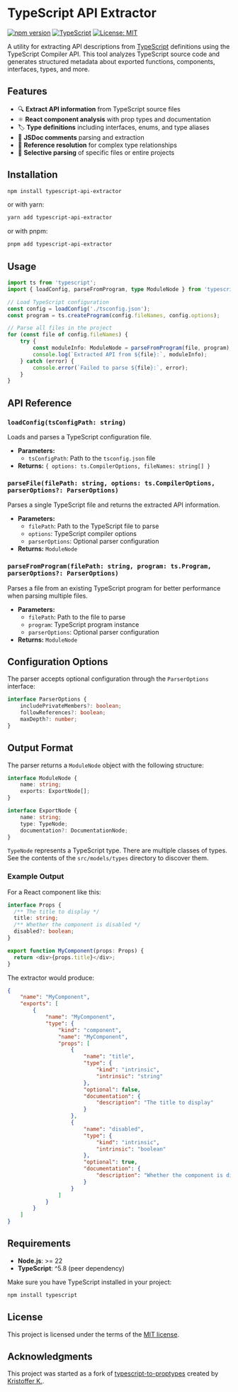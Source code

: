 # TypeScript API Extractor

[![npm version](https://badge.fury.io/js/typescript-api-extractor.svg)](https://badge.fury.io/js/typescript-api-extractor)
[![TypeScript](https://img.shields.io/badge/%3C%2F%3E-TypeScript-%230074c1.svg)](http://www.typescriptlang.org/)
[![License: MIT](https://img.shields.io/badge/License-MIT-yellow.svg)](https://opensource.org/licenses/MIT)

A utility for extracting API descriptions from [TypeScript](https://www.npmjs.com/package/typescript) definitions using the TypeScript Compiler API. This tool analyzes TypeScript source code and generates structured metadata about exported functions, components, interfaces, types, and more.

## Features

- 🔍 **Extract API information** from TypeScript source files
- ⚛️ **React component analysis** with prop types and documentation
- 🏷️ **Type definitions** including interfaces, enums, and type aliases
- 📝 **JSDoc comments** parsing and extraction
- 🔗 **Reference resolution** for complex type relationships
- 🎯 **Selective parsing** of specific files or entire projects

## Installation

```bash
npm install typescript-api-extractor
```

or with yarn:

```bash
yarn add typescript-api-extractor
```

or with pnpm:

```bash
pnpm add typescript-api-extractor
```

## Usage

```typescript
import ts from 'typescript';
import { loadConfig, parseFromProgram, type ModuleNode } from 'typescript-api-extractor';

// Load TypeScript configuration
const config = loadConfig('./tsconfig.json');
const program = ts.createProgram(config.fileNames, config.options);

// Parse all files in the project
for (const file of config.fileNames) {
	try {
		const moduleInfo: ModuleNode = parseFromProgram(file, program);
		console.log(`Extracted API from ${file}:`, moduleInfo);
	} catch (error) {
		console.error(`Failed to parse ${file}:`, error);
	}
}
```

## API Reference

### `loadConfig(tsConfigPath: string)`

Loads and parses a TypeScript configuration file.

- **Parameters:**
  - `tsConfigPath`: Path to the `tsconfig.json` file
- **Returns:** `{ options: ts.CompilerOptions, fileNames: string[] }`

### `parseFile(filePath: string, options: ts.CompilerOptions, parserOptions?: ParserOptions)`

Parses a single TypeScript file and returns the extracted API information.

- **Parameters:**
  - `filePath`: Path to the TypeScript file to parse
  - `options`: TypeScript compiler options
  - `parserOptions`: Optional parser configuration
- **Returns:** `ModuleNode`

### `parseFromProgram(filePath: string, program: ts.Program, parserOptions?: ParserOptions)`

Parses a file from an existing TypeScript program for better performance when parsing multiple files.

- **Parameters:**
  - `filePath`: Path to the file to parse
  - `program`: TypeScript program instance
  - `parserOptions`: Optional parser configuration
- **Returns:** `ModuleNode`

## Configuration Options

The parser accepts optional configuration through the `ParserOptions` interface:

```typescript
interface ParserOptions {
	includePrivateMembers?: boolean;
	followReferences?: boolean;
	maxDepth?: number;
}
```

## Output Format

The parser returns a `ModuleNode` object with the following structure:

```typescript
interface ModuleNode {
	name: string;
	exports: ExportNode[];
}

interface ExportNode {
	name: string;
	type: TypeNode;
	documentation?: DocumentationNode;
}
```

`TypeNode` represents a TypeScript type. There are multiple classes of types. See the contents of the `src/models/types` directory to discover them.

### Example Output

For a React component like this:

```typescript
interface Props {
  /** The title to display */
  title: string;
  /** Whether the component is disabled */
  disabled?: boolean;
}

export function MyComponent(props: Props) {
  return <div>{props.title}</div>;
}
```

The extractor would produce:

```json
{
	"name": "MyComponent",
	"exports": [
		{
			"name": "MyComponent",
			"type": {
				"kind": "component",
				"name": "MyComponent",
				"props": [
					{
						"name": "title",
						"type": {
							"kind": "intrinsic",
							"intrinsic": "string"
						},
						"optional": false,
						"documentation": {
							"description": "The title to display"
						}
					},
					{
						"name": "disabled",
						"type": {
							"kind": "intrinsic",
							"intrinsic": "boolean"
						},
						"optional": true,
						"documentation": {
							"description": "Whether the component is disabled"
						}
					}
				]
			}
		}
	]
}
```

## Requirements

- **Node.js**: >= 22
- **TypeScript**: ^5.8 (peer dependency)

Make sure you have TypeScript installed in your project:

```bash
npm install typescript
```

## License

This project is licensed under the terms of the [MIT license](/LICENSE).

## Acknowledgments

This project was started as a fork of [typescript-to-proptypes](https://github.com/merceyz/typescript-to-proptypes) created by [Kristoffer K.](https://github.com/merceyz).
